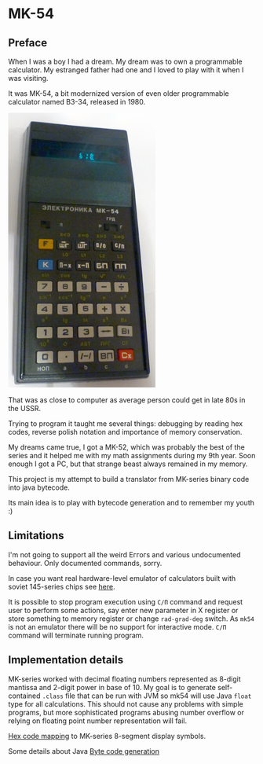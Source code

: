 MK-54
=====

Preface
-------

When I was a boy I had a dream. My dream was to own a programmable calculator.
My estranged father had one and I loved to play with it when I was visiting.

It was MK-54, a bit modernized version of even older programmable calculator named B3-34, released in 1980.

![mk-54](docs/mk-54.jpg) 

That was as close to computer as average person could get in late 80s in the USSR.

Trying to program it taught me several things: debugging by reading hex codes, reverse polish notation and
importance of memory conservation.

My dreams came true, I got a MK-52, which was probably the best of the series and it helped me with
my math assignments during my 9th year. Soon enough I got a PC, but that strange beast 
always remained in my memory.

This project is my attempt to build a translator from MK-series binary code into java bytecode.

Its main idea is to play with bytecode generation and to remember my youth :)

Limitations
-----------

I'm not going to support all the weird Еггогs and various undocumented behaviour. Only documented commands, sorry.

In case you want real hardware-level emulator of calculators built with soviet 145-series chips see [here](http://www.emulator3000.org/c3.htm).

It is possible to stop program execution using `С/П` command and request user to perform some actions, say enter new 
parameter in X register or store something to memory register or change `rad-grad-deg` switch. As `mk54` is not an 
emulator there will be no support for interactive mode. `С/П` command will terminate running program. 


Implementation details
----------------------

MK-series worked with decimal floating numbers represented as 8-digit mantissa and 2-digit power in base of 10. My goal
is to generate self-contained `.class` file that can be run with JVM so mk54 will use Java `float` type for all 
calculations. This should not cause any problems with simple programs, but more sophisticated programs abusing number 
overflow or relying on floating point number representation will fail.

[Hex code mapping](docs/hexcode.md) to MK-series 8-segment display symbols.

Some details about Java [Byte code generation](docs/code_generation.md)